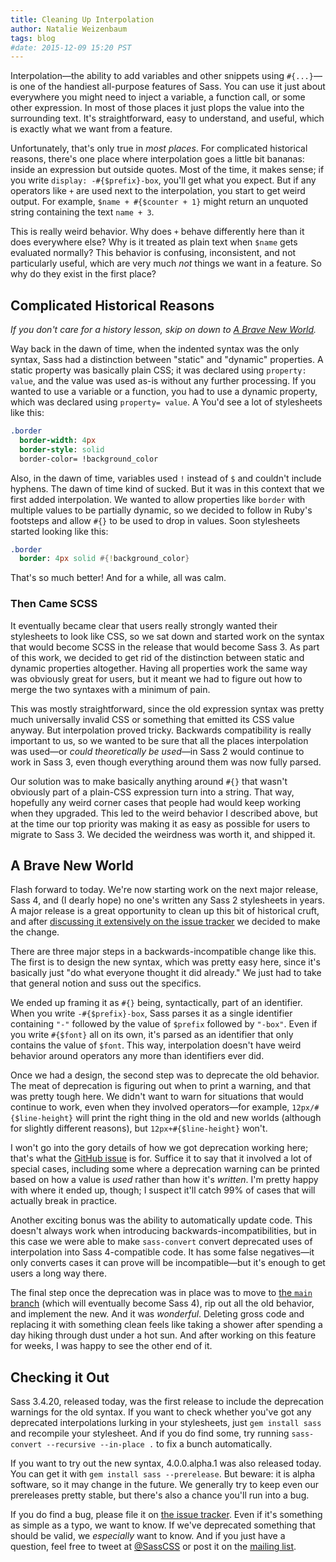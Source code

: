 ```yaml
---
title: Cleaning Up Interpolation
author: Natalie Weizenbaum
tags: blog
#date: 2015-12-09 15:20 PST
---
```


Interpolation—the ability to add variables and other snippets using `#{...}`—is
one of the handiest all-purpose features of Sass. You can use it just about
everywhere you might need to inject a variable, a function call, or some other
expression. In most of those places it just plops the value into the surrounding
text. It's straightforward, easy to understand, and useful, which is exactly
what we want from a feature.

Unfortunately, that's only true in _most places_. For complicated historical
reasons, there's one place where interpolation goes a little bit bananas: inside
an expression but outside quotes. Most of the time, it makes sense; if you write
`display: -#{$prefix}-box`, you'll get what you expect. But if any operators
like `+` are used next to the interpolation, you start to get weird output. For
example, `$name + #{$counter + 1}` might return an unquoted string containing
the text `name + 3`.

This is really weird behavior. Why does `+` behave differently here than it does
everywhere else? Why is it treated as plain text when `$name` gets evaluated
normally? This behavior is confusing, inconsistent, and not particularly useful,
which are very much _not_ things we want in a feature. So why do they exist in
the first place?

## Complicated Historical Reasons

_If you don't care for a history lesson, skip on down to [A Brave New
World](#a-brave-new-world)._

Way back in the dawn of time, when the indented syntax was the only syntax, Sass
had a distinction between "static" and "dynamic" properties. A static property
was basically plain CSS; it was declared using `property: value`, and the value
was used as-is without any further processing. If you wanted to use a variable
or a function, you had to use a dynamic property, which was declared using
`property= value`. A You'd see a lot of stylesheets like this:

```sass
.border
  border-width: 4px
  border-style: solid
  border-color= !background_color
```

Also, in the dawn of time, variables used `!` instead of `$` and couldn't
include hyphens. The dawn of time kind of sucked. But it was in this context
that we first added interpolation. We wanted to allow properties like `border`
with multiple values to be partially dynamic, so we decided to follow in Ruby's
footsteps and allow `#{}` to be used to drop in values. Soon stylesheets started
looking like this:

```sass
.border
  border: 4px solid #{!background_color}
```

That's so much better! And for a while, all was calm.

### Then Came SCSS

It eventually became clear that users really strongly wanted their stylesheets
to look like CSS, so we sat down and started work on the syntax that would
become SCSS in the release that would become Sass 3. As part of this work, we
decided to get rid of the distinction between static and dynamic properties
altogether. Having all properties work the same way was obviously great for
users, but it meant we had to figure out how to merge the two syntaxes with a
minimum of pain.

This was mostly straightforward, since the old expression syntax was pretty much
universally invalid CSS or something that emitted its CSS value anyway. But
interpolation proved tricky. Backwards compatibility is really important to us,
so we wanted to be sure that all the places interpolation was used—or _could
theoretically be used_—in Sass 2 would continue to work in Sass 3, even though
everything around them was now fully parsed.

Our solution was to make basically anything around `#{}` that wasn't obviously
part of a plain-CSS expression turn into a string. That way, hopefully any weird
corner cases that people had would keep working when they upgraded. This led to
the weird behavior I described above, but at the time our top priority was
making it as easy as possible for users to migrate to Sass 3. We decided the
weirdness was worth it, and shipped it.

## A Brave New World

Flash forward to today. We're now starting work on the next major release, Sass
4, and (I dearly hope) no one's written any Sass 2 stylesheets in years. A major
release is a great opportunity to clean up this bit of historical cruft, and
after [discussing it extensively on the issue
tracker](https://github.com/sass/sass/issues/1778) we decided to make the
change.

There are three major steps in a backwards-incompatible change like this. The
first is to design the new syntax, which was pretty easy here, since it's
basically just "do what everyone thought it did already." We just had to take
that general notion and suss out the specifics.

We ended up framing it as `#{}` being, syntactically, part of an identifier.
When you write `-#{$prefix}-box`, Sass parses it as a single identifier
containing `"-"` followed by the value of `$prefix` followed by `"-box"`. Even
if you write `#{$font}` all on its own, it's parsed as an identifier that only
contains the value of `$font`. This way, interpolation doesn't have weird
behavior around operators any more than identifiers ever did.

Once we had a design, the second step was to deprecate the old behavior. The
meat of deprecation is figuring out when to print a warning, and that was pretty
tough here. We didn't want to warn for situations that would continue to work,
even when they involved operators—for example, `12px/#{$line-height}` will print
the right thing in the old and new worlds (although for slightly different
reasons), but `12px+#{$line-height}` won't.

I won't go into the gory details of how we got deprecation working here; that's
what the [GitHub issue](https://github.com/sass/sass/issues/1778) is for.
Suffice it to say that it involved a lot of special cases, including some where
a deprecation warning can be printed based on how a value is _used_ rather than
how it's _written_. I'm pretty happy with where it ended up, though; I suspect
it'll catch 99% of cases that will actually break in practice.

Another exciting bonus was the ability to automatically update code. This
doesn't always work when introducing backwards-incompatibilities, but in this
case we were able to make `sass-convert` convert deprecated uses of
interpolation into Sass 4-compatible code. It has some false negatives—it only
converts cases it can prove will be incompatible—but it's enough to get users a
long way there.

The final step once the deprecation was in place was to move to [the `main`
branch](https://github.com/sass/sass/commits/main) (which will eventually
become Sass 4), rip out all the old behavior, and implement the new. And it was
_wonderful_. Deleting gross code and replacing it with something clean feels
like taking a shower after spending a day hiking through dust under a hot sun.
And after working on this feature for weeks, I was happy to see the other end of
it.

## Checking it Out

Sass 3.4.20, released today, was the first release to include the deprecation
warnings for the old syntax. If you want to check whether you've got any
deprecated interpolations lurking in your stylesheets, just `gem install sass`
and recompile your stylesheet. And if you do find some, try running
`sass-convert --recursive --in-place .` to fix a bunch automatically.

If you want to try out the new syntax, 4.0.0.alpha.1 was also released today.
You can get it with `gem install sass --prerelease`. But beware: it is alpha
software, so it may change in the future. We generally try to keep even our
prereleases pretty stable, but there's also a chance you'll run into a bug.

If you do find a bug, please file it on [the issue
tracker](https://github.com/sass/sass/issues). Even if it's something as simple
as a typo, we want to know. If we've deprecated something that should be valid,
we _especially_ want to know. And if you just have a question, feel free to
tweet at [@SassCSS](https://twitter.com/SassCSS) or post it on the [mailing
list](https://groups.google.com/forum/#!forum/sass-lang).
